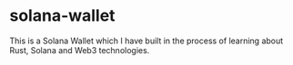# solana-wallet
This is a Solana Wallet which I have built in the process of learning about Rust, Solana and Web3 technologies.
